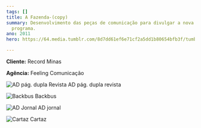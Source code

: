 ```yaml
---
tags: []
title: A Fazenda-(copy)
summary: Desenvolvimento das peças de comunicação para divulgar a nova temporada do
  programa.
ano: 2011
hero: https://64.media.tumblr.com/8d7dd61ef6e71cf2a5dd1b80654bfb3f/tumblr_n0snw0QI1b1tsd7eso1_500.jpg

---
```

**Cliente:** Record Minas

**Agência:** Feeling Comunicação



![AD pág. dupla Revista](https://64.media.tumblr.com/8d7dd61ef6e71cf2a5dd1b80654bfb3f/tumblr_n0snw0QI1b1tsd7eso1_500.jpg "AD pág. dupla Revista")
AD pág. dupla revista



![Backbus](https://64.media.tumblr.com/a239e962df1c9a0970bbc98fd94a8060/tumblr_n0snw0QI1b1tsd7eso2_500.png "Backbus")
Backbus



![AD Jornal](https://64.media.tumblr.com/beebedbc56fd8fbf5d2a330c5eb77420/tumblr_n0snw0QI1b1tsd7eso3_500.png "AD Jornal")
AD jornal



![Cartaz](https://64.media.tumblr.com/d75e39f76fecd1e1439208c7e62aca24/tumblr_n0snw0QI1b1tsd7eso4_500.png "Cartaz")
Cartaz
